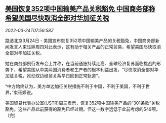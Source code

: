 <!--1648108863000-->
[美国恢复352项中国输美产品关税豁免 中国商务部称希望美国尽快取消全部对华加征关税](https://cn.reuters.com/article/china-usa-tariff-0324-thur-idCNKCS2LL0OJ)
------

<div><i>2022-03-24T07:56:58Z</i></div><p>路透北京3月24日 - 美国宣布恢复352项中国输美产品的关税豁免，中国商务部新闻发言人束珏婷周四对此表示，这有助于相关产品的正常贸易，希望美国尽快取消全部对华加征关税。</p><p>她在商务部例行发布会上并称，在当前通胀持续走高、全球经济复苏面临挑战的形势下，希望美国从中美两国消费者和生产者的根本利益出发，“尽快取消全部对华加征关税，推动双边经贸关系早日回到正常轨道”。</p><p>“中方始终认为，美方单边加征关税措施不利于中国，不利于美国，不利于世界，”束珏婷说。</p><p>美国贸易代表办公室(USTR)周三表示，恢复352项中国输美产品的“301条款”关税豁免。这些产品此前获得的豁免已经过期。但这一数字远低于此前考虑的549项。（完）</p>
